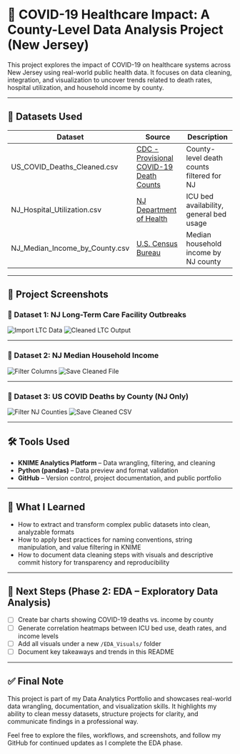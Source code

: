 # 🦠 COVID-19 Healthcare Impact: A County-Level Data Analysis Project (New Jersey)

This project explores the impact of COVID-19 on healthcare systems across New Jersey using real-world public health data. It focuses on data cleaning, integration, and visualization to uncover trends related to death rates, hospital utilization, and household income by county.

---

## 📂 Datasets Used

| Dataset                                 | Source                                                                                          | Description                                     |
|----------------------------------------|-------------------------------------------------------------------------------------------------|-------------------------------------------------|
| US_COVID_Deaths_Cleaned.csv            | [CDC - Provisional COVID-19 Death Counts](https://data.cdc.gov/NCHS/Provisional-COVID-19-Death-Counts-by-County-and-Race/k8wy-p9cg) | County-level death counts filtered for NJ       |
| NJ_Hospital_Utilization.csv            | [NJ Department of Health](https://www.nj.gov/health/)                                           | ICU bed availability, general bed usage         |
| NJ_Median_Income_by_County.csv         | [U.S. Census Bureau](https://www.census.gov/data.html)                                          | Median household income by NJ county            |

---

## 📸 Project Screenshots

### 🧼 Dataset 1: NJ Long-Term Care Facility Outbreaks
![Import LTC Data](./Screenshots/Dataset_1-NJ%20Long-Term%20Care%20Facility%20Outbreaks/01_Import_LTC_Data_CSV_Reader.png)
![Cleaned LTC Output](./Screenshots/Dataset_1-NJ%20Long-Term%20Care%20Facility%20Outbreaks/11_Final_LTC_Cleaned_Table.png)

---

### 🧼 Dataset 2: NJ Median Household Income
![Filter Columns](./Screenshots/Dataset_2-NJ%20Median%20Household%20Income/02_Filter_Columns_Income.png)
![Save Cleaned File](./Screenshots/Dataset_2-NJ%20Median%20Household%20Income/06_Save_Cleaned_Income_CSV.png)

---

### 🧼 Dataset 3: US COVID Deaths by County (NJ Only)
![Filter NJ Counties](./Screenshots/Dataset_3-US%20COVID%20Deaths%20by%20County%20(NJ%20Only)/02_Filter_New_Jersey_Rows.png)
![Save Cleaned CSV](./Screenshots/Dataset_3-US%20COVID%20Deaths%20by%20County%20(NJ%20Only)/06_Save_Cleaned_US_Deaths_CSV.png)

---

## 🛠 Tools Used

- **KNIME Analytics Platform** – Data wrangling, filtering, and cleaning
- **Python (pandas)** – Data preview and format validation
- **GitHub** – Version control, project documentation, and public portfolio

---

## 🧠 What I Learned

- How to extract and transform complex public datasets into clean, analyzable formats
- How to apply best practices for naming conventions, string manipulation, and value filtering in KNIME
- How to document data cleaning steps with visuals and descriptive commit history for transparency and reproducibility

---

## 🚧 Next Steps (Phase 2: EDA – Exploratory Data Analysis)

- [ ] Create bar charts showing COVID-19 deaths vs. income by county
- [ ] Generate correlation heatmaps between ICU bed use, death rates, and income levels
- [ ] Add all visuals under a new `/EDA_Visuals/` folder
- [ ] Document key takeaways and trends in this README

---

## ✅ Final Note

This project is part of my Data Analytics Portfolio and showcases real-world data wrangling, documentation, and visualization skills. It highlights my ability to clean messy datasets, structure projects for clarity, and communicate findings in a professional way.

Feel free to explore the files, workflows, and screenshots, and follow my GitHub for continued updates as I complete the EDA phase.

